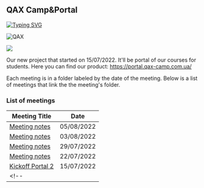## QAX Сamp&Portal

[![Typing SVG](https://readme-typing-svg.herokuapp.com?color=%2336BCF7&lines=QAX+Practice+Job_offer)](https://git.io/typing-svg)

![QAX](https://user-images.githubusercontent.com/72439798/183895287-16881555-2ad2-4f11-85ee-51354901f216.PNG)

<img src="https://media.giphy.com/media/qLHzYjlA2FW8g/giphy.gif" />

Our new project that started on 15/07/2022. 
It'll be portal of our courses for students. Here you can find our product: https://portal.qax-camp.com.ua/  

Each meeting is in a folder labeled by the date of the meeting. Below is a list of meetings that link the the meeting's folder.

### List of meetings

| Meeting Title                                     | Date              |
|---------------------------------------------------|-------------------|
| [Meeting notes](Meeting%20notes/Meeting%20notes%2005.08.22.md) | 05/08/2022 |
| [Meeting notes](Meeting%20notes/Meeting%20notes%2003.08.22.md) | 03/08/2022 |
| [Meeting notes](Meeting%20notes/Meeting%20notes%2029.07.22.md) | 29/07/2022 |
| [Meeting notes](Meeting%20notes/Meeting%20notes%2022.07.22.md) | 22/07/2022 |
| [Kickoff Portal 2](kick%20off/Kickoff%20Portal%202.md) | 15/07/2022 |
<!-- |                                              |      |      |     | -->
